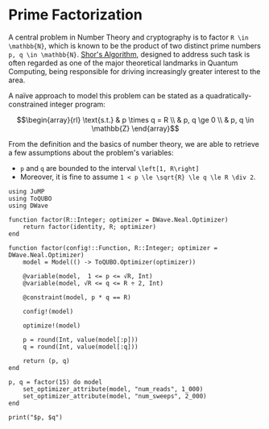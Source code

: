 # Prime Factorization

A central problem in Number Theory and cryptography is to factor ``R \in \mathbb{N}``, which is known
to be the product of two distinct prime numbers ``p, q \in \mathbb{N}``.
[Shor's Algorithm](https://en.wikipedia.org/wiki/Shor%27s_algorithm), designed to address such task is
often regarded as one of the major theoretical landmarks in Quantum Computing, being responsible for
driving increasingly greater interest to the area.

A naïve approach to model this problem can be stated as a quadratically-constrained integer program:

```math
\begin{array}{rl}
\text{s.t.} & p \times q = R \\
            & p, q \ge 0     \\
            & p, q \in \mathbb{Z}
\end{array}
```

From the definition and the basics of number theory, we are able to retrieve a few assumptions about the problem's variables:

- ``p`` and ``q`` are bounded to the interval ``\left[1, R\right]``
- Moreover, it is fine to assume ``1 < p \le \sqrt{R} \le q \le R \div 2``.

```@example prime-factorization
using JuMP
using ToQUBO
using DWave

function factor(R::Integer; optimizer = DWave.Neal.Optimizer)
    return factor(identity, R; optimizer)
end

function factor(config!::Function, R::Integer; optimizer = DWave.Neal.Optimizer)
    model = Model(() -> ToQUBO.Optimizer(optimizer))

    @variable(model,  1 <= p <= √R, Int)
    @variable(model, √R <= q <= R ÷ 2, Int)

    @constraint(model, p * q == R)

    config!(model)

    optimize!(model)

    p = round(Int, value(model[:p]))
    q = round(Int, value(model[:q]))

    return (p, q)
end
```

```@example prime-factorization
p, q = factor(15) do model
    set_optimizer_attribute(model, "num_reads", 1_000)
    set_optimizer_attribute(model, "num_sweeps", 2_000)
end

print("$p, $q")
```
